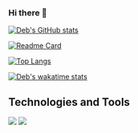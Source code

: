 ### Hi there 👋

[![Deb's GitHub stats](https://github-readme-stats.vercel.app/api?username=debjohnson33&count_private=true&show_icons=true)](https://github.com/anuraghazra/github-readme-stats)

[![Readme Card](https://github-readme-stats.vercel.app/api/pin/?username=debjohnson33&repo=Hangman)](https://github.com/anuraghazra/github-readme-stats)

[![Top Langs](https://github-readme-stats.vercel.app/api/top-langs/?username=debjohnson33&hide=ruby)](https://github.com/anuraghazra/github-readme-stats)

[![Deb's wakatime stats](https://github-readme-stats.vercel.app/api/wakatime?username=debjohnson33)](https://github.com/anuraghazra/github-readme-stats)

## Technologies and Tools
![](https://img.shields.io/badge/-JavaScript-F7DF1E?logo=javascript)
![](https://img.shields.io/badge/-React-#61DAFB?logo=react)

<!--
**debjohnson33/debjohnson33** is a ✨ _special_ ✨ repository because its `README.md` (this file) appears on your GitHub profile.

Here are some ideas to get you started:

- 🔭 I’m currently working on ...
- 🌱 I’m currently learning ...
- 👯 I’m looking to collaborate on ...
- 🤔 I’m looking for help with ...
- 💬 Ask me about ...
- 📫 How to reach me: ...
- 😄 Pronouns: ...
- ⚡ Fun fact: ...
-->
